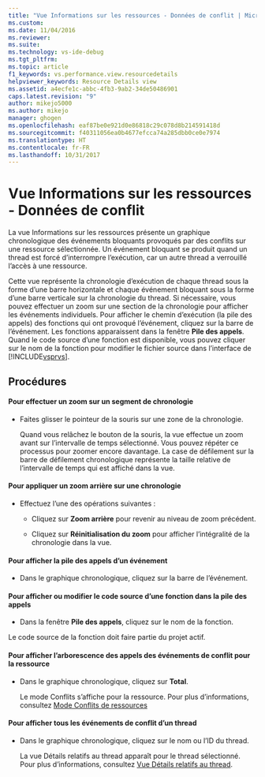 ```yaml
---
title: "Vue Informations sur les ressources - Données de conflit | Microsoft Docs"
ms.custom: 
ms.date: 11/04/2016
ms.reviewer: 
ms.suite: 
ms.technology: vs-ide-debug
ms.tgt_pltfrm: 
ms.topic: article
f1_keywords: vs.performance.view.resourcedetails
helpviewer_keywords: Resource Details view
ms.assetid: a4ecfe1c-abbc-4fb3-9ab2-34de50486901
caps.latest.revision: "9"
author: mikejo5000
ms.author: mikejo
manager: ghogen
ms.openlocfilehash: eaf87be0e921d0e86818c29c078d8b214591418d
ms.sourcegitcommit: f40311056ea0b4677efcca74a285dbb0ce0e7974
ms.translationtype: HT
ms.contentlocale: fr-FR
ms.lasthandoff: 10/31/2017
---
```

# <a name="resource-details-view---contention-data"></a>Vue Informations sur les ressources - Données de conflit
La vue Informations sur les ressources présente un graphique chronologique des événements bloquants provoqués par des conflits sur une ressource sélectionnée. Un événement bloquant se produit quand un thread est forcé d’interrompre l’exécution, car un autre thread a verrouillé l’accès à une ressource.  
  
 Cette vue représente la chronologie d’exécution de chaque thread sous la forme d’une barre horizontale et chaque événement bloquant sous la forme d’une barre verticale sur la chronologie du thread. Si nécessaire, vous pouvez effectuer un zoom sur une section de la chronologie pour afficher les événements individuels. Pour afficher le chemin d’exécution (la pile des appels) des fonctions qui ont provoqué l’événement, cliquez sur la barre de l’événement. Les fonctions apparaissent dans la fenêtre **Pile des appels**. Quand le code source d’une fonction est disponible, vous pouvez cliquer sur le nom de la fonction pour modifier le fichier source dans l’interface de [!INCLUDE[vsprvs](../code-quality/includes/vsprvs_md.md)].  
  
## <a name="procedures"></a>Procédures  
  
#### <a name="to-magnify-a-timeline-segment"></a>Pour effectuer un zoom sur un segment de chronologie  
  
-   Faites glisser le pointeur de la souris sur une zone de la chronologie.  
  
     Quand vous relâchez le bouton de la souris, la vue effectue un zoom avant sur l’intervalle de temps sélectionné. Vous pouvez répéter ce processus pour zoomer encore davantage. La case de défilement sur la barre de défilement chronologique représente la taille relative de l’intervalle de temps qui est affiché dans la vue.  
  
#### <a name="to-zoom-out-on-a-timeline"></a>Pour appliquer un zoom arrière sur une chronologie  
  
-   Effectuez l’une des opérations suivantes :  
  
    -   Cliquez sur **Zoom arrière** pour revenir au niveau de zoom précédent.  
  
    -   Cliquez sur **Réinitialisation du zoom** pour afficher l’intégralité de la chronologie dans la vue.  
  
#### <a name="to-view-the-call-stack-of-an-event"></a>Pour afficher la pile des appels d’un événement  
  
-   Dans le graphique chronologique, cliquez sur la barre de l’événement.  
  
#### <a name="to-view-or-edit-the-source-code-of-a-function-in-the-call-stack"></a>Pour afficher ou modifier le code source d’une fonction dans la pile des appels  
  
-   Dans la fenêtre **Pile des appels**, cliquez sur le nom de la fonction.  
  
 Le code source de la fonction doit faire partie du projet actif.  
  
#### <a name="to-view-the-call-tree-of-contention-events-for-the-resource"></a>Pour afficher l’arborescence des appels des événements de conflit pour la ressource  
  
-   Dans le graphique chronologique, cliquez sur **Total**.  
  
     Le mode Conflits s’affiche pour la ressource. Pour plus d’informations, consultez [Mode Conflits de ressources](../profiling/resource-contentions-view-contention-data.md)  
  
#### <a name="to-view-all-the-contention-events-of-a-thread"></a>Pour afficher tous les événements de conflit d’un thread  
  
-   Dans le graphique chronologique, cliquez sur le nom ou l’ID du thread.  
  
     La vue Détails relatifs au thread apparaît pour le thread sélectionné. Pour plus d’informations, consultez [Vue Détails relatifs au thread](../profiling/thread-details-view-contention-data.md).